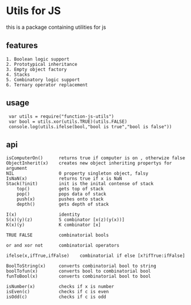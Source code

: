 # Utils for JS

this is a package containing utilities for js

## features

	1. Boolean logic support
	2. Prototypical inheritance
	3. Empty object factory
	4. Stacks
	5. Combinatory logic support
	6. Ternary operator replacement

## usage

     var utils = require("function-js-utils")
     var bool = utils.xor(utils.TRUE)(utils.FALSE)
     console.log(utils.ifelse(bool,"bool is true","bool is false"))

## api

    isComputerOn()		returns true if computer is on , otherwize false
    ObjectInherit(x)	creates new object inheriting propertys for argument
    NIL					0 property singleton object, falsy
    IsNaN(x)			returns true if x is NaN
    Stack(?init)		init is the inital contense of stack
    	top()			gets top of stack
    	pop()			pops data of stack
    	push(x)			pushes onto stack
    	depth()			gets depth of stack

    I(x)				identity
    S(x)(y)(z)			S combinator [x(z)(y(x))]
    K(x)(y)				K combinator [x]

    TRUE FALSE 			combinatorial bools

    or and xor not 		combinatorial operators

    ifelse(x,ifTrue,ifFalse)	combinatorial if else [x?ifTrue:ifFalse]

    BoolToString(x)		converts combinatorial bool to string
    boolTofun(x)		converts bool to combinatorial bool
    funToBool(x)		converts combinatorial bool to bool

    isNumber(x)			checks if x is number
    isEven(c)			checks if c is even
    isOdd(c)			checks if c is odd
